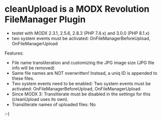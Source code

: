 # cleanUpload is a MODX Revolution FileManager Plugin
- testet with MODX 2.3.1, 2.5.6, 2.8.3 (PHP 7.4.x) and 3.0.0 (PHP 8.1.x)
- two system events must be activated: OnFileManagerBeforeUpload, OnFileManagerUpload

Features:
- File name transliteration and customizing the JPG image size (JPG file info will be removed)
- Same file names are NOT overwritten! Instead, a uniq ID is appended to these files.
- Two system events need to be enabled: Two system events must be activated: OnFileManagerBeforeUpload, OnFileManagerUpload
- Since MODX 3: Transliterate must be disabled in the settings for this (cleanUpload uses its own).
- Transliterate names of uploaded files: No


:-)
